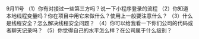 9月11号
（1）你有对接过一些第三方吗？说一下小程序登录的流程
（2）你知道本地线程变量吗？你在项目中用它来做什么？使用上一般要注意什么？
（3）什么是线程安全？怎么解决线程安全问题？
（4）你可以给我看一下你们公司的代码或者聊天记录吗？
（5）你觉得自己的水平怎么样？在公司属于什么级别？

